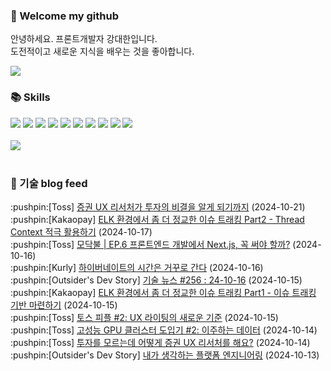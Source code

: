 ### 👋 Welcome my github

안녕하세요. 프론트개발자 강대한입니다.
<br>
도전적이고 새로운 지식을 배우는 것을 좋아합니다.

<!--
![header](https://capsule-render.vercel.app/api?type=Waving&color=auto&height=300&section=header&text=Welcome&fontAlignY=40&desc=KangDaeHan%20github%20&descSize=20&descAlignY=55&animation=fadeIn&fontSize=90)

**KangDaeHan/KangDaeHan** is a ✨ _special_ ✨ repository because its `README.md` (this file) appears on your GitHub profile.

Here are some ideas to get you started:

- 🔭 I’m currently working on ...
- 🌱 I’m currently learning ...
- 👯 I’m looking to collaborate on ...
- 🤔 I’m looking for help with ...
- 💬 Ask me about ...
- 📫 How to reach me: ...
- 😄 Pronouns: ...
- ⚡ Fun fact: ...
-->

<a href="https://twinfamily.github.io" target="_blank"><img src="https://img.shields.io/badge/Blog-121D33?style=flat-square&logo=blogger&logoColor=ffffff"/></a>

### :books: Skills
<a href="#" target="_blank"><img src="https://img.shields.io/badge/React-61DAFB?style=flat-square&logo=react&logoColor=ffffff"/></a>
<a href="#" target="_blank"><img src="https://img.shields.io/badge/Html5-E34F26?style=flat-square&logo=html5&logoColor=ffffff"/></a>
<a href="#" target="_blank"><img src="https://img.shields.io/badge/Javascript-F7DF1E?style=flat-square&logo=javascript&logoColor=ffffff"/></a>
<a href="#" target="_blank"><img src="https://img.shields.io/badge/Cssmodules-000000?style=flat-square&logo=cssmodules&logoColor=ffffff"/></a>
<a href="#" target="_blank"><img src="https://img.shields.io/badge/Node.js-339933?style=flat-square&logo=nodedotjs&logoColor=ffffff"/></a>
<a href="#" target="_blank"><img src="https://img.shields.io/badge/Typescript-3178C6?style=flat-square&logo=typescript&logoColor=ffffff"/></a>
<a href="#" target="_blank"><img src="https://img.shields.io/badge/Git-F05032?style=flat-square&logo=git&logoColor=ffffff"/></a>
<a href="#" target="_blank"><img src="https://img.shields.io/badge/Gitlab-FC6D26?style=flat-square&logo=gitlab&logoColor=ffffff"/></a>
<a href="#" target="_blank"><img src="https://img.shields.io/badge/Webpack-8DD6F9?style=flat-square&logo=webpack&logoColor=ffffff"/></a>
<a href="#" target="_blank"><img src="https://img.shields.io/badge/Vite-646CFF?style=flat-square&logo=vite&logoColor=ffffff"/></a>
<br><br>
<img src="https://github-readme-stats.vercel.app/api/top-langs/?username=KangDaeHan&layout=compact">
<br><br>
### :round_pushpin: 기술 blog feed
<!-- BLOG-POST-LIST:START --><div>:pushpin:[Toss] <a target="_blank" href="https://toss.tech/article/uxresearcher-meets-investor">증권 UX 리서처가 투자의 비결을 알게 되기까지</a> (2024-10-21)</div><div>:pushpin:[Kakaopay] <a target="_blank" href="https://tech.kakaopay.com/post/podo-elk-threadcontext-part-2/">ELK 환경에서 좀 더 정교한 이슈 트래킹 Part2 - Thread Context 적극 활용하기</a> (2024-10-17)</div><div>:pushpin:[Toss] <a target="_blank" href="https://toss.tech/article/firesidechat_frontend_6">모닥불 | EP.6 프론트엔드 개발에서 Next.js, 꼭 써야 할까?</a> (2024-10-16)</div><div>:pushpin:[Kurly] <a target="_blank" href="http://thefarmersfront.github.io/blog/fix-hibernate-localtime-bug/">하이버네이트의 시간은 거꾸로 간다</a> (2024-10-16)</div><div>:pushpin:[Outsider's Dev Story] <a target="_blank" href="https://blog.outsider.ne.kr/1737">기술 뉴스 #256 : 24-10-16</a> (2024-10-15)</div><div>:pushpin:[Kakaopay] <a target="_blank" href="https://tech.kakaopay.com/post/podo-elk-threadcontext-part-1/">ELK 환경에서 좀 더 정교한 이슈 트래킹 Part1 - 이슈 트래킹 기반 마련하기</a> (2024-10-15)</div><div>:pushpin:[Toss] <a target="_blank" href="https://toss.tech/article/toss-people-2">토스 피플 #2: UX 라이팅의 새로운 기준</a> (2024-10-15)</div><div>:pushpin:[Toss] <a target="_blank" href="https://toss.tech/article/securities_llm_2">고성능 GPU 클러스터 도입기 #2: 이주하는 데이터</a> (2024-10-14)</div><div>:pushpin:[Toss] <a target="_blank" href="https://toss.tech/article/new-uxresearch-invest">투자를 모르는데 어떻게 증권 UX 리서처를 해요?</a> (2024-10-14)</div><div>:pushpin:[Outsider's Dev Story] <a target="_blank" href="https://blog.outsider.ne.kr/1736">내가 생각하는 플랫폼 엔지니어링</a> (2024-10-13)</div><!-- BLOG-POST-LIST:END -->

<!-- ![Anurag's GitHub stats](https://github-readme-stats.vercel.app/api?username=KangDaeHan&show_icons=true&theme=radical) -->
